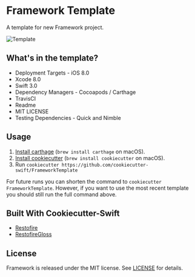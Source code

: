 # Framework Template

A template for new Framework project.

![Template](http://i.imgur.com/f6elUWD.png)

## What's in the template?

- Deployment Targets - iOS 8.0
- Xcode 8.0
- Swift 3.0
- Dependency Managers - Cocoapods / Carthage 
- TravisCI
- Readme
- MIT LICENSE
- Testing Dependencies - Quick and Nimble

## Usage


1. [Install carthage][carthage] (`brew install carthage` on
   macOS).
2. [Install cookiecutter][cookiecutter] (`brew install cookiecutter` on
   macOS).
3. Run `cookiecutter https://github.com/cookiecutter-swift/FrameworkTemplate`

[carthage]: https://github.com/Carthage/Carthage
[cookiecutter]: http://cookiecutter.readthedocs.org/en/latest/installation.html

For future runs you can shorten the command to `cookiecutter FrameworkTemplate`.
However, if you want to use the most recent template you should still run the full command above.

## Built With Cookiecutter-Swift

- [Restofire](http://github.com/Restofire/Restofire)
- [RestofireGloss](http://github.com/Restofire/RestofireGloss)

## License

Framework is released under the MIT license. See [LICENSE](https://github.com/cookiecutter-swift/Framework/blob/master/LICENSE) for details.
